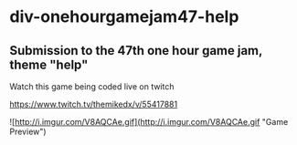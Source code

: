 # div-onehourgamejam47-help 

## Submission to the 47th one hour game jam, theme "help"

 Watch this game being coded live on twitch

 https://www.twitch.tv/themikedx/v/55417881

![http://i.imgur.com/V8AQCAe.gif](http://i.imgur.com/V8AQCAe.gif "Game Preview")
